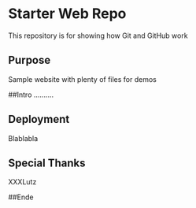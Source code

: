 # Starter Web Repo

This repository is for showing how Git and GitHub work

## Purpose

Sample website with plenty of files for demos

##Intro
..........

## Deployment

Blablabla

## Special Thanks

XXXLutz

##Ende